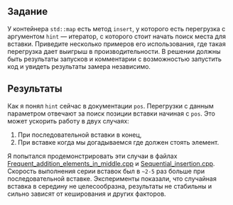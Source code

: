 ## Задание
У контейнера `std::map` есть метод `insert`, у которого есть перегрузка с аргументом `hint` —
итератор, с которого стоит начать поиск места для вставки. Приведите несколько примеров его
использования, где такая перегрузка дает выигрыш в производительности. В решении должны
быть результаты запусков и комментарии с возможностью запустить код и увидеть результаты
замера независимо.

## Результаты
Как я понял `hint` сейчас в документации `pos`. Перегрузки с данным параметром отвечают за
поиск позиции вставки начиная с `pos`. Это может ускорить работу в двух случаях:
1) При последовательной вставки в конец,
2) При вставке когда мы догадываемся где должен стоять элемент.

Я попытался продемонстрировать эти случаи в файлах [Frequent_addition_elements_in_middle.cpp](Frequent_addition_elements_in_middle.cpp)
и [Sequential_insertion.cpp](Sequential_insertion.cpp). Скорость выполнения серии
вставок был в `~2-5` раз больше
при последовательной вставке. Эксперименты показали, что случайная вставка в середину не
целесообразна, результаты не стабильны и сильно зависят от кеширования и других факторов.